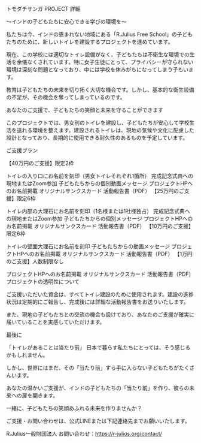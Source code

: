 トモダチサンガ PROJECT 詳細

〜インドの子どもたちに安心できる学びの環境を〜

私たちは今、インドの恵まれない地域にある「R.Julius Free School」の子どもたちのために、新しいトイレを建設するプロジェクトを進めています。

現在、この学校には適切なトイレ設備がなく、子どもたちは不衛生な環境での生活を余儀なくされています。特に女子生徒にとって、プライバシーが守られない環境は深刻な問題となっており、中には学校を休みがちになってしまう子もいます。

教育は子どもたちの未来を切り拓く大切な機会です。しかし、基本的な衛生設備の不足が、その機会を奪ってしまっているのです。

あなたのご支援で、子どもたちの笑顔と未来を守ることができます

このプロジェクトでは、男女別のトイレを建設し、子どもたちが安心して学校生活を送れる環境を整えます。建設されるトイレは、現地の気候や文化に配慮した設計となっており、長期的に使用できる耐久性のあるものを予定しています。

ご支援プラン

【40万円のご支援】限定2枠

トイレの入り口にお名前を刻印（男女トイレそれぞれ1箇所）
完成記念式典への現地またはZoom参加
子どもたちからの個別動画メッセージ
プロジェクトHPへのお名前掲載
オリジナルサンクスカード
活動報告書（PDF）
【25万円のご支援】限定6枠

トイレ内部の大理石にお名前を刻印（1名様または1社様独占）
完成記念式典への現地またはZoom参加
子どもたちからの個別メッセージ
プロジェクトHPへのお名前掲載
オリジナルサンクスカード
活動報告書（PDF）
【10万円のご支援】限定6枠

トイレの壁面大理石にお名前を刻印
子どもたちからの動画メッセージ
プロジェクトHPへのお名前掲載
オリジナルサンクスカード
活動報告書（PDF）
【1万円のご支援】人数制限なし

プロジェクトHPへのお名前掲載
オリジナルサンクスカード
活動報告書（PDF）
プロジェクトの透明性について

ご支援いただいた資金は、すべてトイレ建設のために使用されます。建設の進捗状況は定期的にご報告し、完成後には詳細な活動報告書をお送りいたします。

また、現地の子どもたちとの交流の機会も設けており、あなたのご支援が確実に届いていることを実感していただけます。

最後に

「トイレがあることは当たり前」 日本で暮らす私たちにとっては、そう感じるかもしれません。

しかし、世界にはまだ、その「当たり前」すら手に入らない子どもたちがたくさんいます。

あなたの温かいご支援が、インドの子どもたちの「当たり前」を作り、彼らの未来への扉を開きます。

一緒に、子どもたちの笑顔あふれる未来を作りませんか？

ご支援・お問い合わせは、公式LINEまたは下記連絡先までお願いいたします。

R.Julius一般財団法人 お問い合わせ：https://r-julius.org/contact/

